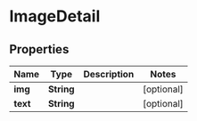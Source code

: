 

# ImageDetail


## Properties

Name | Type | Description | Notes
------------ | ------------- | ------------- | -------------
**img** | **String** |  |  [optional]
**text** | **String** |  |  [optional]



